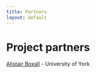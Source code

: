 ```yaml
---
title: Partners
layout: default
---
```


# Project partners

[Alistair Boxall](https://www.york.ac.uk/environment/our-staff/alistair-boxall/) - University of York

